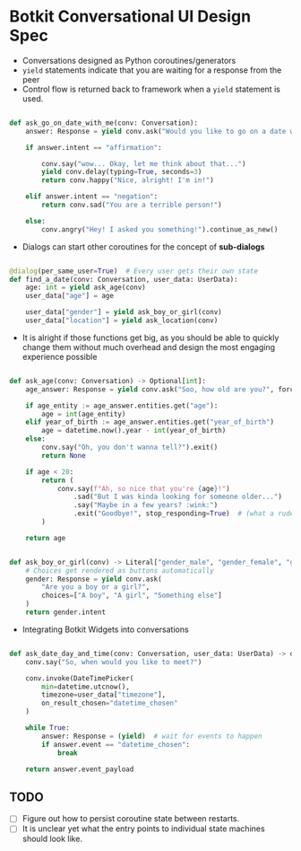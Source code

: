 # Botkit Conversational UI Design Spec

- Conversations designed as Python coroutines/generators
- `yield` statements indicate that you are waiting for a response from the peer
- Control flow is returned back to framework when a `yield` statement is used.

```python

def ask_go_on_date_with_me(conv: Conversation):
    answer: Response = yield conv.ask("Would you like to go on a date with me?")

    if answer.intent == "affirmation":

        conv.say("wow... Okay, let me think about that...")
        yield conv.delay(typing=True, seconds=3)
        return conv.happy("Nice, alright! I'm in!")

    elif answer.intent == "negation":
        return conv.sad("You are a terrible person!")

    else:
        conv.angry("Hey! I asked you something!").continue_as_new()

```

- Dialogs can start other coroutines for the concept of **sub-dialogs**

```python

@dialog(per_same_user=True)  # Every user gets their own state
def find_a_date(conv: Conversation, user_data: UserData):
    age: int = yield ask_age(conv)
    user_data["age"] = age

    user_data["gender"] = yield ask_boy_or_girl(conv)
    user_data["location"] = yield ask_location(conv)

```

- It is alright if those functions get big, as you should be able to quickly change them without much overhead and
  design the most engaging experience possible


```python

def ask_age(conv: Conversation) -> Optional[int]:
    age_answer: Response = yield conv.ask("Soo, how old are you?", force_reply=True)

    if age_entity := age_answer.entities.get("age"):
        age = int(age_entity)
    elif year_of_birth := age_answer.entities.get("year_of_birth")
        age = datetime.now().year - int(year_of_birth)
    else:
        conv.say("Oh, you don't wanna tell?").exit()
        return None

    if age < 20:
        return (
            conv.say(f"Ah, so nice that you're {age}!")
                .sad("But I was kinda looking for someone older...")
                .say("Maybe in a few years? :wink:")
                .exit("Goodbye!", stop_responding=True)  # (what a rude bot!)
        )

    return age


def ask_boy_or_girl(conv) -> Literal["gender_male", "gender_female", "gender_other"]:
    # Choices get rendered as buttons automatically
    gender: Response = yield conv.ask(
        "Are you a boy or a girl?",
        choices=["A boy", "A girl", "Something else"]
    )
    return gender.intent

```

- Integrating Botkit Widgets into conversations

```python

def ask_date_day_and_time(conv: Conversation, user_data: UserData) -> datetime:
    conv.say("So, when would you like to meet?")

    conv.invoke(DateTimePicker(
        min=datetime.utcnow(),
        timezone=user_data["timezone"],
        on_result_chosen="datetime_chosen"
    )

    while True:
        answer: Response = (yield)  # wait for events to happen
        if answer.event == "datetime_chosen":
            break

    return answer.event_payload

```

## TODO

- [ ] Figure out how to persist coroutine state between restarts.
- [ ] It is unclear yet what the entry points to individual state machines should look like.
